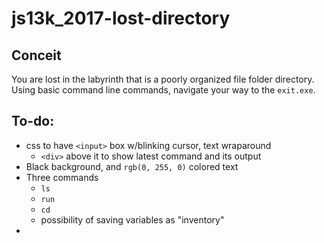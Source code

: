 # js13k_2017-lost-directory

## Conceit
You are lost in the labyrinth that is a poorly organized file folder directory. Using basic command line commands, navigate your way to the `exit.exe`.

## To-do:
- css to have `<input>` box w/blinking cursor, text wraparound
    - `<div>` above it to show latest command and its output
- Black background, and `rgb(0, 255, 0)` colored text
- Three commands
    - `ls`
    - `run`
    - `cd`
    - possibility of saving variables as "inventory"
- 